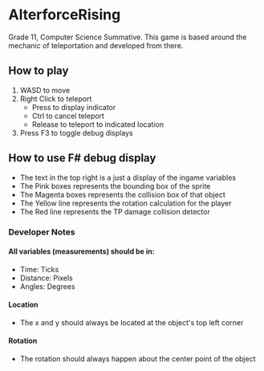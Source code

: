 # AlterforceRising
Grade 11, Computer Science Summative. This game is based around the mechanic of teleportation and developed from there. 

## How to play
1. WASD to move
2. Right Click to teleport
	- Press to display indicator
	- Ctrl to cancel teleport
	- Release to teleport to indicated location
3. Press F3 to toggle debug displays

## How to use F# debug display
- The text in the top right is a just a display of the ingame variables
- The Pink boxes represents the bounding box of the sprite
- The Magenta boxes represents the collision box of that object
- The Yellow line represents the rotation calculation for the player
- The Red line represents the TP damage collision detector

### Developer Notes
#### All variables (measurements) should be in:
- Time: Ticks
- Distance: Pixels
- Angles: Degrees
#### Location
- The x and y should always be located at the object's top left corner
#### Rotation
- The rotation should always happen about the center point of the object
